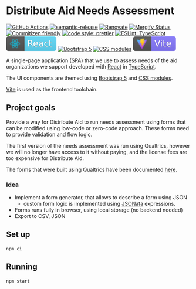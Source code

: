 # Distribute Aid Needs Assessment

[![GitHub Actions](https://github.com/DistributeAid/needs-assessment/workflows/Test%20and%20Release/badge.svg)](https://github.com/DistributeAid/needs-assessment/actions)
[![semantic-release](https://img.shields.io/badge/%20%20%F0%9F%93%A6%F0%9F%9A%80-semantic--release-e10079.svg)](https://github.com/semantic-release/semantic-release)
[![Renovate](https://img.shields.io/badge/renovate-enabled-brightgreen.svg)](https://renovatebot.com)
[![Mergify Status](https://img.shields.io/endpoint.svg?url=https://gh.mergify.io/badges/NordicSemiconductor/needs-assessment)](https://mergify.io)
[![Commitizen friendly](https://img.shields.io/badge/commitizen-friendly-brightgreen.svg)](http://commitizen.github.io/cz-cli/)
[![code style: prettier](https://img.shields.io/badge/code_style-prettier-ff69b4.svg)](https://github.com/prettier/prettier/)
[![ESLint: TypeScript](https://img.shields.io/badge/ESLint-TypeScript-blue.svg)](https://github.com/typescript-eslint/typescript-eslint)
[![React](https://github.com/aleen42/badges/raw/master/src/react.svg)](https://reactjs.org/)
[![Bootstrap 5](https://img.shields.io/badge/Bootstrap-5-ffffff?labelColor=7952b3)](https://getbootstrap.com/docs/5.0/)
[![CSS modules](https://img.shields.io/badge/CSS-modules-yellow)](https://github.com/css-modules/css-modules)
[![Vite](https://github.com/aleen42/badges/raw/master/src/vitejs.svg)](https://vitejs.dev/)

A single-page application (SPA) that we use to assess needs of the aid
organizations we support developed with [React](https://reactjs.org/) in
[TypeScript](https://www.typescriptlang.org/).

The UI components are themed using
[Bootstrap 5](https://getbootstrap.com/docs/5.0/) and
[CSS modules](https://github.com/css-modules/css-modules).

[Vite](https://vitejs.dev/) is used as the frontend toolchain.

## Project goals

Provide a way for Distribute Aid to run needs assessment using forms that can be
modified using low-code or zero-code approach. These forms need to provide
validation and flow logic.

The first version of the needs assessment was run using Qualtrics, however we
will no longer have access to it without paying, and the license fees are too
expensive for Distribute Aid.

The forms that were built using Qualtrics have been documented
[here](https://drive.google.com/drive/folders/15Kh9WszNG8q9L-ztuboc3rWKT410qlbB?usp=sharing).

### Idea

- Implement a form generator, that allows to describe a form using JSON
  - custom form logic is implemented using [JSONata](https://jsonata.org/)
    expressions.
- Forms runs fully in browser, using local storage (no backend needed)
- Export to CSV, JSON

## Set up

    npm ci

## Running

    npm start
